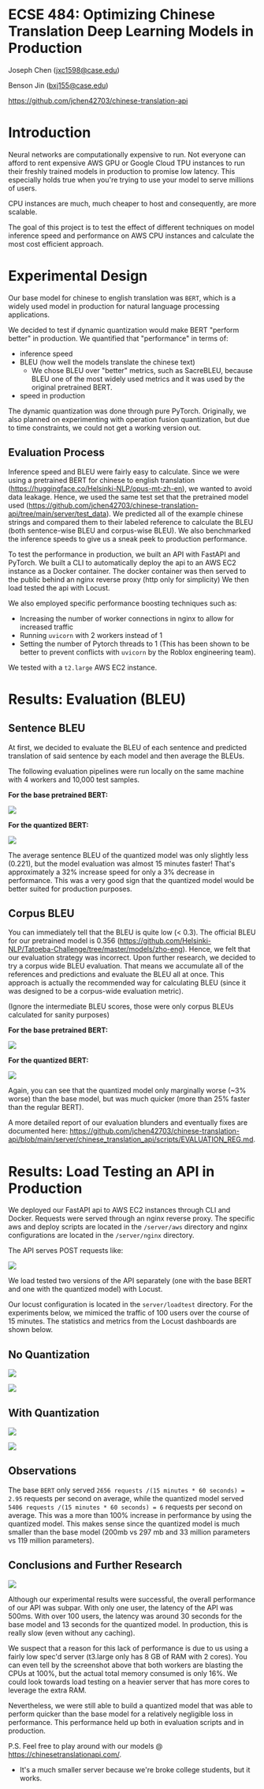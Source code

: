 # ECSE 484: Optimizing Chinese Translation Deep Learning Models in Production

Joseph Chen (jxc1598@case.edu)

Benson Jin (bxj155@case.edu)

https://github.com/jchen42703/chinese-translation-api

# Introduction

Neural networks are computationally expensive to run. Not everyone can afford to rent expensive AWS GPU or Google Cloud TPU instances to run their freshly trained models in production to promise low latency. This especially holds true when you're trying to use your model to serve millions of users.

CPU instances are much, much cheaper to host and consequently, are more scalable.

The goal of this project is to test the effect of different techniques on model inference speed and performance on AWS CPU instances and calculate the most cost efficient approach.

# Experimental Design

Our base model for chinese to english translation was `BERT`, which is a widely used model in production for natural language processing applications.

We decided to test if dynamic quantization would make BERT "perform better" in production. We quantified that "performance" in terms of:

- inference speed
- BLEU (how well the models translate the chinese text)
  - We chose BLEU over "better" metrics, such as SacreBLEU, because BLEU one of the most widely used metrics and it was used by the original pretrained BERT.
- speed in production

The dynamic quantization was done through pure PyTorch. Originally, we also planned on experimenting with operation fusion quantization, but due to time constraints, we could not get a working version out.

## Evaluation Process

Inference speed and BLEU were fairly easy to calculate. Since we were using a pretrained BERT for chinese to english translation (https://huggingface.co/Helsinki-NLP/opus-mt-zh-en), we wanted to avoid data leakage. Hence, we used the same test set that the pretrained model used (https://github.com/jchen42703/chinese-translation-api/tree/main/server/test_data). We predicted all of the example chinese strings and compared them to their labeled reference to calculate the BLEU (both sentence-wise BLEU and corpus-wise BLEU). We also benchmarked the inference speeds to give us a sneak peek to production performance.

To test the performance in production, we built an API with FastAPI and PyTorch. We built a CLI to automatically deploy the api to an AWS EC2 instance as a Docker container. The docker container was then served to the public behind an nginx reverse proxy (http only for simplicity) We then load tested the api with Locust.

We also employed specific performance boosting techniques such as:

- Increasing the number of worker connections in nginx to allow for increased traffic
- Running `uvicorn` with 2 workers instead of 1
- Setting the number of Pytorch threads to 1 (This has been shown to be better to prevent conflicts with `uvicorn` by the Roblox engineering team).

We tested with a `t2.large` AWS EC2 instance.

# Results: Evaluation (BLEU)

## Sentence BLEU

At first, we decided to evaluate the BLEU of each sentence and predicted translation of said sentence by each model and then average the BLEUs.

The following evaluation pipelines were run locally on the same machine with 4 workers and 10,000 test samples.

**For the base pretrained BERT:**

![](../server/chinese_translation_api/scripts/images/reg_bleu.png)

**For the quantized BERT:**

![](../server/chinese_translation_api/scripts/images/quantized_bleu.png)

The average sentence BLEU of the quantized model was only slightly less (0.221), but the model evaluation was almost 15 minutes faster! That's approximately a 32% increase speed for only a 3% decrease in performance. This was a very good sign that the quantized model would be better suited for production purposes.

## Corpus BLEU

You can immediately tell that the BLEU is quite low (< 0.3). The official BLEU for our pretrained model is 0.356 (https://github.com/Helsinki-NLP/Tatoeba-Challenge/tree/master/models/zho-eng). Hence, we felt that our evaluation strategy was incorrect. Upon further research, we decided to try a corpus wide BLEU evaluation. That means we accumulate all of the references and predictions and evaluate the BLEU all at once. This approach is actually the recommended way for calculating BLEU (since it was designed to be a corpus-wide evaluation metric).

(Ignore the intermediate BLEU scores, those were only corpus BLEUs calculated for sanity purposes)

**For the base pretrained BERT:**

![](../server/chinese_translation_api/scripts/images/corpus_bleu_base.png)

**For the quantized BERT:**

![](../server/chinese_translation_api/scripts/images/corpus_bleu_quantized.png)

Again, you can see that the quantized model only marginally worse (~3% worse) than the base model, but was much quicker (more than 25% faster than the regular BERT).

A more detailed report of our evaluation blunders and eventually fixes are documented here: https://github.com/jchen42703/chinese-translation-api/blob/main/server/chinese_translation_api/scripts/EVALUATION_REG.md.

# Results: Load Testing an API in Production

We deployed our FastAPI api to AWS EC2 instances through CLI and Docker. Requests were served through an nginx reverse proxy. The specific aws and deploy scripts are located in the `/server/aws` directory and nginx configurations are located in the `/server/nginx` directory.

The API serves POST requests like:

![](images/aws.png)

We load tested two versions of the API separately (one with the base BERT and one with the quantized model) with Locust.

Our locust configuration is located in the `server/loadtest` directory. For the experiments below, we mimiced the traffic of 100 users over the course of 15 minutes. The statistics and metrics from the Locust dashboards are shown below.

## No Quantization

![](images/base/locust_stats.png)

![](images/base/locust_req_sec.png)

## With Quantization

![](images/quantized/locust_stats.png)

![](images/quantized/locust_req_sec_correct.png)

## Observations

The base `BERT` only served `2656 requests /(15 minutes * 60 seconds) = 2.95` requests per second on average, while the quantized model served `5406 requests /(15 minutes * 60 seconds) = 6` requests per second on average. This was a more than 100% increase in performance by using the quantized model. This makes sense since the quantized model is much smaller than the base model (200mb vs 297 mb and 33 million parameters vs 119 million parameters).

## Conclusions and Further Research

![](images/cpu.png)

Although our experimental results were successful, the overall performance of our API was subpar. With only one user, the latency of the API was 500ms. With over 100 users, the latency was around 30 seconds for the base model and 13 seconds for the quantized model. In production, this is really slow (even without any caching).

We suspect that a reason for this lack of performance is due to us using a fairly low spec'd server (t3.large only has 8 GB of RAM with 2 cores). You can even tell by the screenshot above that both workers are blasting the CPUs at 100%, but the actual total memory consumed is only 16%. We could look towards load testing on a heavier server that has more cores to leverage the extra RAM.

Nevertheless, we were still able to build a quantized model that was able to perform quicker than the base model for a relatively negligible loss in performance. This performance held up both in evaluation scripts and in production.

P.S. Feel free to play around with our models @ https://chinesetranslationapi.com/.

- It's a much smaller server because we're broke college students, but it works.
